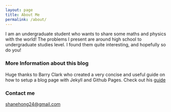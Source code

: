 ```yaml
---
layout: page
title: About Me
permalink: /about/
---
```


I am an undergraduate student who wants to share some maths and physics with the world!
The problems I present are around high school to undergraduate studies level. I found them quite interesting, and hopefully so do you!

### More Information about this blog

Huge thanks to Barry Clark who created a very concise and useful guide on how to setup a blog page with Jekyll and Github Pages. 
Check out his [guide](https://www.smashingmagazine.com/2014/08/build-blog-jekyll-github-pages/)

### Contact me

[shanehong24@gmail.com](mailto:shanehong24@gmail.com)
